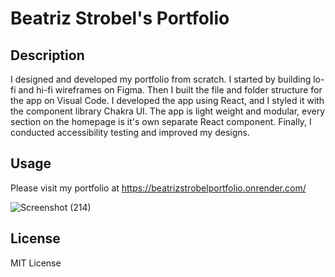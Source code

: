 # Beatriz Strobel's Portfolio

## Description
I designed and developed my portfolio from scratch. I started by building lo-fi and hi-fi wireframes on Figma. Then I built the file and folder structure for the app on Visual Code. I developed the app using React, and I styled it with the component library Chakra UI. The app is light weight and modular, every section on the homepage is it's own separate React component. Finally, I conducted accessibility testing and improved my designs.

## Usage
Please visit my portfolio at https://beatrizstrobelportfolio.onrender.com/

![Screenshot (214)](https://github.com/beastrobel/strobel-portfolio-2.0/assets/137853377/5b055913-bf09-49ec-9c2d-12b9e9f67823)


## License
MIT License
